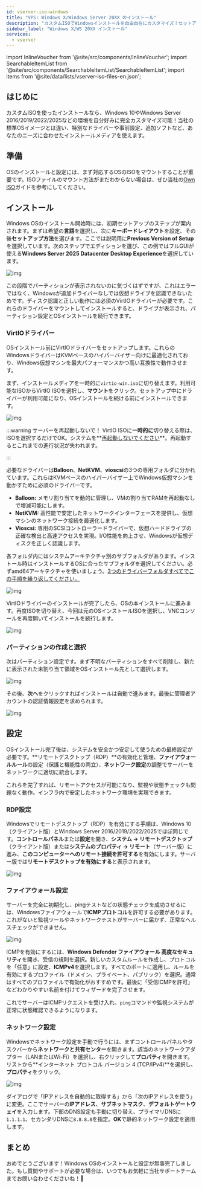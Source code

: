 ```yaml
---
id: vserver-iso-windows
title: "VPS: Windows X/Windows Server 20XX のインストール"
description: "カスタムISOでWindowsインストールを自由自在にカスタマイズ！セットアップやドライバーの完全コントロール → 今すぐチェック"
sidebar_label: "Windows X/WS 20XX インストール"
services:
  - vserver
---
```




import InlineVoucher from '@site/src/components/InlineVoucher';
import SearchableItemList from '@site/src/components/SearchableItemList/SearchableItemList';
import items from '@site/data/lists/vserver-iso-files-en.json';

## はじめに
カスタムISOを使ったインストールなら、Windows 10やWindows Server 2016/2019/2022/2025などの環境を自分好みに完全カスタマイズ可能！当社の標準OSイメージとは違い、特別なドライバーや事前設定、追加ソフトなど、あなたのニーズに合わせたインストールメディアを使えます。

<InlineVoucher />



## 準備

OSのインストールと設定には、まず対応するOSのISOをマウントすることが重要です。ISOファイルのマウント方法がまだわからない場合は、ぜひ当社の[Own ISO](vserver-iso.md)ガイドを参考にしてください。



## インストール

Windows OSのインストール開始時には、初期セットアップのステップが案内されます。まずは希望の**言語**を選択し、次に**キーボードレイアウト**を設定、その後**セットアップ方法**を選びます。ここでは説明用に**Previous Version of Setup**を選択しています。次のステップでエディションを選び、この例ではフルGUIが使える**Windows Server 2025 Datacenter Desktop Experience**を選択しています。



![img](https://screensaver01.zap-hosting.com/index.php/s/7K227dRoaz5Y4py/download)

この段階でパーティションが表示されないのに気づくはずですが、これはエラーではなく、Windowsが追加ドライバーなしでは仮想ドライブを認識できないためです。ディスク認識と正しい動作には必須のVirtIOドライバーが必要です。これらのドライバーをマウントしてインストールすると、ドライブが表示され、パーティション設定とOSインストールを続行できます。



### VirtIOドライバー

OSインストール前にVirtIOドライバーをセットアップします。これらのWindowsドライバーはKVMベースのハイパーバイザー向けに最適化されており、Windows仮想マシンを最大パフォーマンスかつ高い互換性で動作させます。

まず、インストールメディアを一時的に`virtio-win.iso`に切り替えます。利用可能なISOからVirtIO ISOを選択し、**マウント**をクリック。セットアップ中にドライバーが利用可能になり、OSインストールを続ける前にインストールできます。



![img](https://screensaver01.zap-hosting.com/index.php/s/wtZFngf9FofiQ88/download)

:::warning サーバーを再起動しないで！
VirtIO ISOに**一時的に**切り替える際は、ISOを選択するだけでOK。システムを**<u>再起動しないでください</u>**。再起動するとこれまでの進行状況が失われます。

:::

必要なドライバーは**Balloon**、**NetKVM**、**vioscsi**の3つの専用フォルダに分かれています。これらはKVMベースのハイパーバイザー上でWindows仮想マシンを動かすために必須のドライバーです。

- **Balloon:** メモリ割り当てを動的に管理し、VMの割り当てRAMを再起動なしで増減可能にします。  
- **NetKVM:** 高性能で安定したネットワークインターフェースを提供し、仮想マシンのネットワーク接続を最適化します。  
- **Vioscsi:** 専用のSCSIコントローラードライバーで、仮想ハードドライブの正確な検出と高速アクセスを実現。I/O性能を向上させ、Windowsが仮想ディスクを正しく認識します。  

各フォルダ内にはシステムアーキテクチャ別のサブフォルダがあります。インストール時はインストールするOSに合ったサブフォルダを選択してください。必ずamd64アーキテクチャを使いましょう。<u>3つのドライバーフォルダすべてでこの手順を繰り返してください。</u>

![img](https://screensaver01.zap-hosting.com/index.php/s/fisTox5ziW4Y3tt/download)

VirtIOドライバーのインストールが完了したら、OSの本インストールに進みます。再度ISOを切り替え、今回は元のOSインストールISOを選択し、VNCコンソールを再度開いてインストールを続行します。

![img](https://screensaver01.zap-hosting.com/index.php/s/QECit2kf66WQF9R/download)



### パーティションの作成と選択

次はパーティション設定です。まず不明なパーティションをすべて削除し、新たに表示された未割り当て領域をOSインストール先として選択します。

![img](https://screensaver01.zap-hosting.com/index.php/s/tRijdykS6CxyrbA/download)

その後、**次へ**をクリックすればインストールは自動で進みます。最後に管理者アカウントの認証情報設定を求められます。

![img](https://screensaver01.zap-hosting.com/index.php/s/bPzrdmbgYeLGrjJ/download)



## 設定

OSインストール完了後は、システムを安全かつ安定して使うための最終設定が必要です。**リモートデスクトップ（RDP）**の有効化と管理、**ファイアウォールルール**の設定（保護と機能性の両立）、**ネットワーク設定**の調整でサーバーをネットワークに適切に統合します。

これらを完了すれば、リモートアクセスが可能になり、監視や状態チェックも問題なく動作。インフラ内で安定したネットワーク環境を実現できます。



### RDP設定

Windowsでリモートデスクトップ（RDP）を有効にする手順は、Windows 10（クライアント版）とWindows Server 2016/2019/2022/2025でほぼ同じです。**コントロールパネル**または**設定**を開き、**システム → リモートデスクトップ**（クライアント版）または**システムのプロパティ → リモート**（サーバー版）に進み、**このコンピューターへのリモート接続を許可する**を有効にします。サーバー版では**リモートデスクトップを有効にする**と表示されます。

![img](https://screensaver01.zap-hosting.com/index.php/s/kcA3bWFHamWRwL8/download)



### ファイアウォール設定

サーバーを完全に初期化し、pingテストなどの状態チェックを成功させるには、Windowsファイアウォールで**ICMPプロトコル**を許可する必要があります。これがないと監視ツールやネットワークテストがサーバーに届かず、正常なヘルスチェックができません。

![img](https://screensaver01.zap-hosting.com/index.php/s/jyLqA5Ly3iXDPJ5/download)

ICMPを有効にするには、**Windows Defender ファイアウォール 高度なセキュリティ**を開き、受信の規則を選択。新しいカスタムルールを作成し、プロトコルを「任意」に設定、**ICMPv4**を選択します。すべてのポートに適用し、ルールを有効にするプロファイル（ドメイン、プライベート、パブリック）を選択。通常はすべてのプロファイルで有効化がおすすめです。最後に「受信ICMPを許可」などわかりやすい名前を付けてウィザードを完了させます。

これでサーバーはICMPリクエストを受け入れ、`ping`コマンドや監視システムが正常に状態確認できるようになります。



### ネットワーク設定

Windowsでネットワーク設定を手動で行うには、まずコントロールパネルやタスクバーから**ネットワークと共有センター**を開きます。該当のネットワークアダプター（LANまたはWi-Fi）を選択し、右クリックして**プロパティ**を開きます。リストから**インターネット プロトコル バージョン 4 (TCP/IPv4)**を選択し、**プロパティ**をクリック。

![img](https://screensaver01.zap-hosting.com/index.php/s/nEGkdE79tDwLszr/download)

ダイアログで「IPアドレスを自動的に取得する」から「次のIPアドレスを使う」に変更。ここでサーバーの**IPアドレス**、**サブネットマスク**、**デフォルトゲートウェイ**を入力します。下部のDNS設定も手動に切り替え、プライマリDNSに`1.1.1.1`、セカンダリDNSに`8.8.8.8`を指定。**OK**で静的ネットワーク設定を適用します。





## まとめ

おめでとうございます！Windows OSのインストールと設定が無事完了しました。もし質問やサポートが必要な場合は、いつでもお気軽に当社サポートチームまでお問い合わせくださいね！🙂



<InlineVoucher />